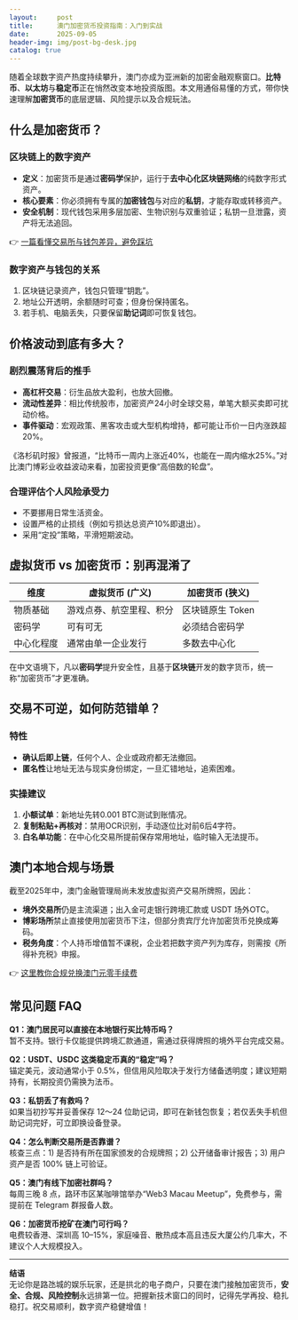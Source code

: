 ```yaml
---
layout:     post
title:      澳门加密货币投资指南：入门到实战
date:       2025-09-05
header-img: img/post-bg-desk.jpg
catalog: true
---
```


随着全球数字资产热度持续攀升，澳门亦成为亚洲新的加密金融观察窗口。**比特币**、**以太坊**与**稳定币**正在悄然改变本地投资版图。本文用通俗易懂的方式，带你快速理解**加密货币**的底层逻辑、风险提示以及合规玩法。

## 什么是加密货币？

### 区块链上的数字资产
- **定义**：加密货币是通过**密码学**保护，运行于**去中心化区块链网络**的纯数字形式资产。
- **核心要素**：你必须拥有专属的**加密钱包**与对应的**私钥**，才能存取或转移资产。
- **安全机制**：现代钱包采用多层加密、生物识别与双重验证；私钥一旦泄露，资产将无法追回。

👉 [一篇看懂交易所与钱包差异，避免踩坑](https://okxdog.com/)

### 数字资产与钱包的关系
1. 区块链记录资产，钱包只管理“钥匙”。
2. 地址公开透明，余额随时可查；但身份保持匿名。
3. 若手机、电脑丢失，只要保留**助记词**即可恢复钱包。

## 价格波动到底有多大？

### 剧烈震荡背后的推手
- **高杠杆交易**：衍生品放大盈利，也放大回撤。
- **流动性差异**：相比传统股市，加密资产24小时全球交易，单笔大额买卖即可扰动价格。
- **事件驱动**：宏观政策、黑客攻击或大型机构增持，都可能让币价一日内涨跌超20%。

《洛杉矶时报》曾报道，“比特币一周内上涨近40%，也能在一周内缩水25%。”对比澳门博彩业收益波动来看，加密投资更像“高倍数的轮盘”。

### 合理评估个人风险承受力
- 不要挪用日常生活资金。
- 设置严格的止损线（例如亏损达总资产10%即退出）。
- 采用“定投”策略，平滑短期波动。

## 虚拟货币 vs 加密货币：别再混淆了

| 维度 | 虚拟货币 (广义) | 加密货币 (狭义) |
| --- | --- | --- |
| 物质基础 | 游戏点券、航空里程、积分 | 区块链原生 Token |
| 密码学 | 可有可无 | 必须结合密码学 |
| 中心化程度 | 通常由单一企业发行 | 多数去中心化 |

在中文语境下，凡以**密码学**提升安全性，且基于**区块链**开发的数字货币，统一称“加密货币”才更准确。

## 交易不可逆，如何防范错单？

### 特性
- **确认后即上链**，任何个人、企业或政府都无法撤回。
- **匿名性**让地址无法与现实身份绑定，一旦汇错地址，追索困难。

### 实操建议
1. **小额试单**：新地址先转0.001 BTC测试到账情况。
2. **复制粘贴+再核对**：禁用OCR识别，手动逐位比对前6后4字符。
3. **白名单功能**：在中心化交易所提前保存常用地址，临时输入无法提币。

## 澳门本地合规与场景

截至2025年中，澳门金融管理局尚未发放虚拟资产交易所牌照，因此：

- **境外交易所**仍是主流渠道；出入金可走银行跨境汇款或 USDT 场外OTC。
- **博彩场所**禁止直接使用加密货币下注，但部分贵宾厅允许加密货币兑换成筹码。
- **税务角度**：个人持币增值暂不课税，企业若把数字资产列为库存，则需按《所得补充税》申报。

👉 [这里教你合规兑换澳门元零手续费](https://okxdog.com/)

## 常见问题 FAQ

**Q1：澳门居民可以直接在本地银行买比特币吗？**  
暂不支持。银行卡仅能提供跨境汇款通道，需通过获得牌照的境外平台完成交易。

**Q2：USDT、USDC 这类稳定币真的“稳定”吗？**  
锚定美元，波动通常小于 0.5%，但信用风险取决于发行方储备透明度；建议短期持有，长期投资仍需换为法币。

**Q3：私钥丢了有救吗？**  
如果当初抄写并妥善保存 12～24 位助记词，即可在新钱包恢复；若仅丢失手机但助记词完好，可立即换设备登录。

**Q4：怎么判断交易所是否靠谱？**  
核查三点：1) 是否持有所在国家颁发的合规牌照；2) 公开储备审计报告；3) 用户资产是否 100% 链上可验证。

**Q5：澳门有线下加密社群吗？**  
每周三晚 8 点，路环市区某咖啡馆举办“Web3 Macau Meetup”，免费参与，需提前在 Telegram 群报备人数。

**Q6：加密货币挖矿在澳门可行吗？**  
电费较香港、深圳高 10–15%，家庭噪音、散热成本高且违反大厦公约几率大，不建议个人大规模投入。

---

**结语**  
无论你是路氹城的娱乐玩家，还是拱北的电子商户，只要在澳门接触加密货币，**安全、合规、风险控制**永远排第一位。把握新技术窗口的同时，记得先学再投、稳扎稳打。祝交易顺利，数字资产稳健增值！